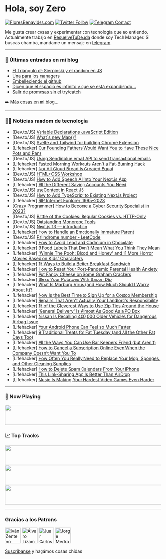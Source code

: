 # Hola, soy Zero

[![FloresBenavides.com](https://img.shields.io/website?down_message=oops&label=MiBlog&style=for-the-badge&up_message=online&url=https%3A%2F%2Ffloresbenavides.com)](https://floresbenavides.com) [![Twitter Follow](https://img.shields.io/twitter/follow/ZeroDragon?color=%231DA1F2&label=Follow&logo=twitter&logoColor=ffffff&style=for-the-badge)](https://twitter.com/zerodragon) [![Telegram Contact](https://img.shields.io/badge/escr%C3%ADbeme-ZeroDragon-%2326A5E4?style=for-the-badge&logo=telegram)](https://t.me/zerodragon)

Me gusta crear cosas y experimentar con tecnología que no entiendo.
Actualmente trabajo en [ResuelveTuDeuda](http://github.com/resuelve) donde soy Tech Manager.
Si buscas chamba, mandame un mensaje en [telegram](https://t.me/zerodragon).

---

### 📕 Últimas entradas en mi blog
<!-- BLOG-POST-LIST:START -->
- [El Triángulo de Sierpinski y el random en JS](https://floresbenavides.com/el-triangulo-de-sierpinski-y-el-random-en-js/)
- [Una para los managers](https://floresbenavides.com/una-para-los-managers/)
- [Embelleciendo el github](https://floresbenavides.com/embelleciendo-el-github/)
- [Dicen que el espacio es infinito y que se está expandiendo…](https://floresbenavides.com/dicen-que-el-espacio-es-infinito-y-que-se-esta-expandiendo/)
- [Salir de promesas sin el try/catch](https://floresbenavides.com/salir-de-promesas-sin-el-try-catch/)
<!-- BLOG-POST-LIST:END -->

➡️ [Más cosas en mi blog...](https://floresbenavides.com)

---

### 👨‍💻 Noticias random de tecnología
<!-- TECH-POSTS:START -->
- [Dev.to/JS] [Variable Declarations JavaScript Edition](https://dev.to/clevercoderjoy/variable-declarations-javascript-edition-ea5)
- [Dev.to/JS] [What`s new Map&lpar;&rpar;?](https://dev.to/lausuarez02/whats-new-map-3hgn)
- [Dev.to/JS] [Svelte and Tailwind for building Chrome Extension](https://dev.to/codegino/svelte-and-tailwind-for-building-chrome-extension-3p4o)
- [Lifehacker] [Our Founding Fathers Would Want You to Have These Nice Pots and Pans](https://lifehacker.com/our-founding-fathers-would-want-you-to-have-these-nice-1850123464)
- [Dev.to/JS] [Using Sendinblue email API to send transactional emails](https://dev.to/frazie/using-sendinblue-email-api-to-send-transactional-emails-5heh)
- [Lifehacker] [Fasted Morning Workouts Aren&#39;t a Fat-Burning Hack](https://lifehacker.com/fasted-morning-workouts-arent-a-fat-burning-hack-1850123192)
- [Lifehacker] [Not All Cloud Bread Is Created Equal](https://lifehacker.com/not-all-cloud-bread-is-created-equal-1850122674)
- [Dev.to/JS] [HTML+CSS Workshop](https://dev.to/razbakov/htmlcss-workshop-283h)
- [Dev.to/JS] [How to Add Speech AI Into Your Next.js App](https://dev.to/deepgram/how-to-add-speech-ai-into-your-nextjs-app-491b)
- [Lifehacker] [All the Different Saving Accounts You Need](https://lifehacker.com/all-the-different-saving-accounts-you-need-1850122921)
- [Dev.to/JS] [useContext in React JS](https://dev.to/juliannehuynh/usecontext-in-react-js-28mo)
- [Dev.to/JS] [How to Add TypeScript to Existing Next.js Project](https://dev.to/andrewsavetchuk/how-to-add-typescript-to-existing-nextjs-project-3n77)
- [Lifehacker] [RIP Internet Explorer, 1995–2023](https://lifehacker.com/rip-internet-explorer-1995-2023-1850122636)
- [Crazy Programmer] [How to Become a Cyber Security Specialist in 2023?](https://www.thecrazyprogrammer.com/2023/02/how-to-become-a-cyber-security-specialist.html)
- [Dev.to/JS] [Battle of the Cookies: Regular Cookies vs. HTTP-Only](https://dev.to/costamatheus97/battle-of-the-cookies-regular-cookies-vs-http-only-1n0a)
- [Dev.to/JS] [Outstanding Monorepo Tools](https://dev.to/hidaytrahman/outstanding-monorepo-tools-49ae)
- [Dev.to/JS] [Next.js 13 — introduction](https://dev.to/oskidev/nextjs-13-introduction-dhl)
- [Lifehacker] [How to Handle an Emotionally Immature Parent](https://lifehacker.com/how-to-handle-an-emotionally-immature-parent-1850122477)
- [Dev.to/JS] [Palindrome number - LeetCode](https://dev.to/zuzexx/palindrome-number-leetcode-103o)
- [Lifehacker] [How to Avoid Lead and Cadmium in Chocolate](https://lifehacker.com/how-to-avoid-lead-and-cadmium-in-chocolate-1850120929)
- [Lifehacker] [9 Food Labels That Don’t Mean What You Think They Mean](https://lifehacker.com/9-food-labels-that-don-t-mean-what-you-think-they-mean-1850121752)
- [Lifehacker] [&#39;Winnie The Pooh: Blood and Honey&#39; and 11 More Horror Movies Based on Kids&#39; Characters](https://lifehacker.com/winnie-the-pooh-blood-and-honey-and-11-more-horror-mov-1850121061)
- [Lifehacker] [15 Ways to Build a Better Breakfast Sandwich](https://lifehacker.com/15-ways-to-build-a-better-breakfast-sandwich-1850119709)
- [Lifehacker] [How to Reset Your Post-Pandemic Parental Health Anxiety](https://lifehacker.com/how-to-reset-your-post-pandemic-parental-health-anxiety-1850117622)
- [Lifehacker] [Put Fancy Cheese on Some Graham Crackers](https://lifehacker.com/put-fancy-cheese-on-some-graham-crackers-1850119525)
- [Lifehacker] [Bless Your Potatoes With Bacon Dip](https://lifehacker.com/bless-your-potatoes-with-bacon-dip-1850119698)
- [Lifehacker] [What Is Marburg Virus &lpar;and How Much Should I Worry About It&rpar;?](https://lifehacker.com/what-is-marburg-virus-and-how-much-should-i-worry-abou-1850119986)
- [Lifehacker] [Now Is the Best Time to Sign Up for a Costco Membership](https://lifehacker.com/now-is-the-best-time-to-sign-up-for-a-costco-membership-1850119198)
- [Lifehacker] [Repairs That Aren&#39;t Actually Your Landlord&#39;s Responsibility](https://lifehacker.com/repairs-that-arent-actually-your-landlords-responsibili-1850118214)
- [Lifehacker] [15 of the Cleverest Ways to Use Zip Ties Around the House](https://lifehacker.com/15-of-the-cleverest-ways-to-use-zip-ties-around-the-hou-1850117768)
- [Lifehacker] [&#39;General Delivery&#39; Is Almost As Good As a PO Box](https://lifehacker.com/general-delivery-is-almost-as-good-as-a-po-box-1850118313)
- [Lifehacker] [Nissan Is Recalling 400,000 Older Vehicles for Dangerous Airbag Issue](https://lifehacker.com/nissan-is-recalling-400-000-older-vehicles-for-dangerou-1850118242)
- [Lifehacker] [Your Android Phone Can Feel so Much Faster](https://lifehacker.com/your-android-phone-can-feel-so-much-faster-1850118629)
- [Lifehacker] [9 Traditional Treats for Fat Tuesday &lpar;and All the Other Fat Days Too&rpar;](https://lifehacker.com/9-traditional-treats-for-fat-tuesday-and-all-the-other-1850118038)
- [Lifehacker] [All the Ways You Can Use Bar Keepers Friend &lpar;but Aren&#39;t&rpar;](https://lifehacker.com/all-the-ways-you-can-use-bar-keepers-friend-but-arent-1850117590)
- [Lifehacker] [How to Cancel a Subscription Online Even When the Company Doesn’t Want You To](https://lifehacker.com/how-to-cancel-a-subscription-online-even-when-the-compa-1850117577)
- [Lifehacker] [How Often You Really Need to Replace Your Mop, Sponges, and Other Cleaning Supplies](https://lifehacker.com/how-often-you-really-need-to-replace-your-mop-sponges-1850117996)
- [Lifehacker] [How to Delete Spam Calendars From Your iPhone](https://lifehacker.com/how-to-delete-spam-calendars-from-your-iphone-1849958726)
- [Lifehacker] [This Link-Sharing App Is Better Than AirDrop](https://lifehacker.com/this-link-sharing-app-is-better-than-airdrop-1850116921)
- [Lifehacker] [Music Is Making Your Hardest Video Games Even Harder](https://lifehacker.com/music-is-making-your-hardest-video-games-even-harder-1850115998)<!-- TECH-POSTS:END -->

---

### 🎵 Now Playing
<a href="https://spotify-now-playing-dun.vercel.app/now-playing?open"><img src="https://spotify-now-playing-dun.vercel.app/now-playing" width="540" height="64"></a>

### 📈 Top Tracks
<a href="https://spotify-now-playing-dun.vercel.app/top-tracks?i=1&open"><img src="https://spotify-now-playing-dun.vercel.app/top-tracks?i=1" width="540" height="64"></a>
<a href="https://spotify-now-playing-dun.vercel.app/top-tracks?i=2&open"><img src="https://spotify-now-playing-dun.vercel.app/top-tracks?i=2" width="540" height="64"></a>
<a href="https://spotify-now-playing-dun.vercel.app/top-tracks?i=3&open"><img src="https://spotify-now-playing-dun.vercel.app/top-tracks?i=3" width="540" height="64"></a>

---

### Gracias a los Patrons
[<img src="https://avatars.githubusercontent.com/u/243380?v=4" alt="Iván Zenteno" width="50px">](https://github.com/k001) [<img src="https://avatars.githubusercontent.com/u/19955639?v=4" alt="Álvaro Lizama" width="50px">](https://github.com/alvarolizama) [<img src="https://avatars.githubusercontent.com/u/2718753?v=4" alt="Juan Carlos Ruiz" width="50px">](https://github.com/JuanCrg90) [<img src="https://avatars.githubusercontent.com/u/37025?v=4" alt="Jorge Medrano" width="50px">](https://github.com/h1pp1e) 

[Suscríbanse](https://www.patreon.com/zerodragon) y hagámos cosas chidas

